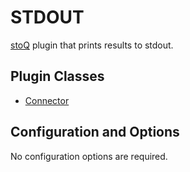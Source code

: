 # STDOUT

[stoQ](https://stoq-framework.readthedocs.io/en/latest/index.html) plugin that prints results to stdout.

## Plugin Classes

- [Connector](https://stoq-framework.readthedocs.io/en/latest/dev/connectors.html)

## Configuration and Options

No configuration options are required.
